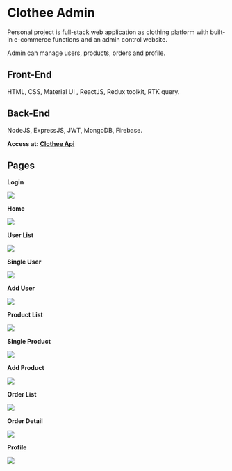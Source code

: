 # Clothee Admin
Personal project is full-stack web application as clothing platform with built-in e-commerce functions and an admin control website.

Admin can manage users, products, orders and profile.
## Front-End
HTML, CSS, Material UI , ReactJS, Redux toolkit, RTK query.

## Back-End
NodeJS, ExpressJS, JWT, MongoDB, Firebase.

**Access at: [Clothee Api](https://github.com/phkai16/clothee-api-mongo)**

## Pages
**Login**

<img src="https://firebasestorage.googleapis.com/v0/b/lama-shop-7a301.appspot.com/o/login-admin.png?alt=media&token=599762cc-aadc-421d-9d9c-7d6f54b6e33e">

**Home**

<img src="https://firebasestorage.googleapis.com/v0/b/lama-shop-7a301.appspot.com/o/Screenshot%202023-03-21%20at%2016-20-32%20Clothee%20Admin.png?alt=media&token=d0f3077b-b58d-4faa-923a-9c0195928b4a">

**User List**

<img src="https://firebasestorage.googleapis.com/v0/b/lama-shop-7a301.appspot.com/o/userList.png?alt=media&token=1c5c4960-742d-4c97-9ae5-1f5c8496755b">

**Single User**

<img src="https://firebasestorage.googleapis.com/v0/b/lama-shop-7a301.appspot.com/o/user.png?alt=media&token=2ddf2036-6dea-46a7-9743-4b07ec0d4502">

**Add User**

<img src="https://firebasestorage.googleapis.com/v0/b/lama-shop-7a301.appspot.com/o/addUser.png?alt=media&token=e508af7e-e2ba-4c41-8c9e-04cc2cf262eb">

**Product List**

<img src="https://firebasestorage.googleapis.com/v0/b/lama-shop-7a301.appspot.com/o/productList.png?alt=media&token=8bf87b9b-a0ab-4b3c-8bad-c49fa27893f5">

**Single Product**

<img src="https://firebasestorage.googleapis.com/v0/b/lama-shop-7a301.appspot.com/o/product.png?alt=media&token=4c97c2e6-cc7c-4863-bd0f-cb44473b7ff1">

**Add Product**

<img src="https://firebasestorage.googleapis.com/v0/b/lama-shop-7a301.appspot.com/o/addProduct.png?alt=media&token=d4b1e6b1-2e6c-467c-ac00-84b74fda6267">

**Order List**

<img src="https://firebasestorage.googleapis.com/v0/b/lama-shop-7a301.appspot.com/o/orderList.png?alt=media&token=78885387-5f8a-4413-b732-7bfe25f5c042">

**Order Detail**

<img src="https://firebasestorage.googleapis.com/v0/b/lama-shop-7a301.appspot.com/o/single-order.png?alt=media&token=f0e3403e-24a5-4acc-83ac-be6497277348">

**Profile**

<img src="https://firebasestorage.googleapis.com/v0/b/lama-shop-7a301.appspot.com/o/profile-admin.png?alt=media&token=f98890b4-1a01-43c2-be0d-8cbb937b279f">
